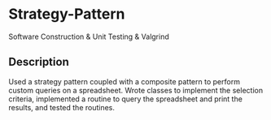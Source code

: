 # Strategy-Pattern

Software Construction & Unit Testing & Valgrind

## Description

Used a strategy pattern coupled with a composite pattern to perform custom queries on a spreadsheet. Wrote classes to implement the selection criteria, implemented a routine to query the spreadsheet and print the results, and tested the routines. 
